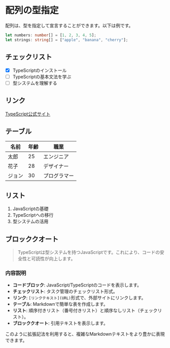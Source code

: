 # 配列の型指定

配列は、型を指定して宣言することができます。以下は例です。

```typescript
let numbers: number[] = [1, 2, 3, 4, 5];
let strings: string[] = ["apple", "banana", "cherry"];
```

## チェックリスト

- [x] TypeScriptのインストール
- [ ] TypeScriptの基本文法を学ぶ
- [ ] 型システムを理解する

## リンク

[TypeScript公式サイト](https://www.typescriptlang.org/)

## テーブル

| 名前        | 年齢 | 職業       |
| ----------- | ---- | ---------- |
| 太郎        | 25   | エンジニア |
| 花子        | 28   | デザイナー |
| ジョン      | 30   | プログラマー |

## リスト

1. JavaScriptの基礎
2. TypeScriptへの移行
3. 型システムの活用

## ブロッククオート

> TypeScriptは型システムを持つJavaScriptです。これにより、コードの安全性と可読性が向上します。

### 内容説明
- **コードブロック**: JavaScript/TypeScriptのコードを表示します。
- **チェックリスト**: タスク管理のチェックリスト形式。
- **リンク**: `[リンクテキスト](URL)`形式で、外部サイトにリンクします。
- **テーブル**: Markdownで簡単な表を作成します。
- **リスト**: 順序付きリスト（番号付きリスト）と順序なしリスト（チェックリスト）。
- **ブロッククオート**: 引用テキストを表示します。

このように拡張記法を利用すると、複雑なMarkdownテキストをより豊かに表現できます。
